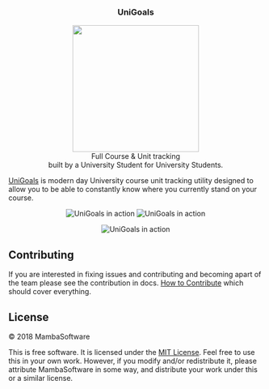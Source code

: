 <div>
    <h3 align="center">UniGoals</h3>
    <p align="center">
        <img align="center" height=250px width=auto src=https://unigoals.co.uk/components/resources/images/logo.svg>
        <br>Full Course & Unit tracking<br>
    built by a University Student for University Students.
    </p>
</div>


[UniGoals](https://unigoals.co.uk/) is modern day University course unit tracking utility designed to allow you to be able to constantly know where you currently stand on your course.

<p align="center">
    <img alt="UniGoals in action" src="https://i.imgur.com/vrJLMIB.png">
    <img alt="UniGoals in action" src="https://i.imgur.com/vmuvtaG.png">
</p>

<p align="center">
  <img alt="UniGoals in action" src="https://i.imgur.com/secyAZB.png">
</p>

## Contributing

If you are interested in fixing issues and contributing and becoming apart of the team please see the contribution in docs. [How to Contribute](https://github.com/MambaSoftware/unigoals/tree/master/docs/Contribution.md) which should cover everything.

## License

&copy; 2018 MambaSoftware

This is free software. It is licensed under the [MIT License](http://opensource.org/licenses/MIT). Feel free to use this in your own work. However, if you modify and/or redistribute it, please attribute MambaSoftware in some way, and distribute your work under this or a similar license.
